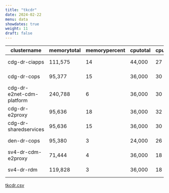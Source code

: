 ```yaml
---
title: "tkcdr"
date: 2024-02-22
menu: data
showdates: true
weight: 11
draft: false
---
```

<!--more-->
| clustername               | memorytotal | memorypercent | cputotal | cpupercent | nodecount | health  | message            |
| ------------------------- | ----------- | ------------- | -------- | ---------- | --------- | ------- | ------------------ |
| cdg-dr-ciapps             |     111,575 |            14 |   44,000 |         27 |         7 | HEALTHY | Cluster is healthy |
| cdg-dr-cops               |      95,377 |            15 |   36,000 |         30 |         6 | HEALTHY | Cluster is healthy |
| cdg-dr-e2net-cdm-platform |     240,788 |             6 |   36,000 |         30 |         6 | HEALTHY | Cluster is healthy |
| cdg-dr-e2proxy            |      95,636 |            18 |   36,000 |         32 |         6 | HEALTHY | Cluster is healthy |
| cdg-dr-sharedservices     |      95,636 |            15 |   36,000 |         30 |         6 | HEALTHY | Cluster is healthy |
| den-dr-cops               |      95,380 |             3 |   24,000 |         26 |         6 | HEALTHY | Cluster is healthy |
| sv4-dr-cdm-e2proxy        |      71,444 |             4 |   36,000 |         18 |         6 | HEALTHY | Cluster is healthy |
| sv4-dr-rdm                |     119,828 |             3 |   36,000 |         18 |         6 | HEALTHY | Cluster is healthy |
[tkcdr.csv](/csv/.csv)
